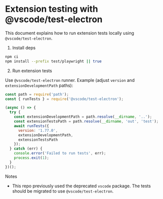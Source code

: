 Extension testing with @vscode/test-electron
===========================================

This document explains how to run extension tests locally using `@vscode/test-electron`.

1. Install deps

```bash
npm ci
npm install --prefix test/playwright || true
```

2. Run extension tests

Use `@vscode/test-electron` runner. Example (adjust `version` and `extensionDevelopmentPath` paths):

```js
const path = require('path');
const { runTests } = require('@vscode/test-electron');

(async () => {
  try {
    const extensionDevelopmentPath = path.resolve(__dirname, '..');
    const extensionTestsPath = path.resolve(__dirname, 'out', 'test');
    await runTests({
      version: '1.77.0',
      extensionDevelopmentPath,
      extensionTestsPath
    });
  } catch (err) {
    console.error('Failed to run tests', err);
    process.exit(1);
  }
})();
```

Notes
- This repo previously used the deprecated `vscode` package. The tests should be migrated to use `@vscode/test-electron`.
